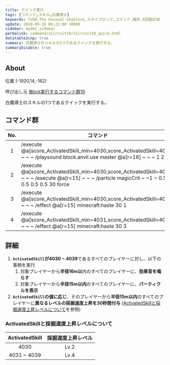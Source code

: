 ```yaml
---
title: クイック実行
tags: [コマンド,スキル,白魔導士]
keywords: TUSB,The Unusual Skyblock,スカイブロック,コマンド,解析,X回路区域
update: 2020-09-10 09:21:00 +0000
sidebar: mydoc_sidebar
permalink: command/xCircuit10/xCircuit10_quick.html
datatable2cnp: true
summary: 白魔導士のスキルの1つであるクイックを実行する。
summaryDisable: true
---
```


## About

<span class="tagYellow">位置</span> (-1920,14,-162)

<span class="tagBlack">呼び出し元</span> [毎tick実行するコマンド群10]({{site.baseurl}}/command/xCircuit10/xCircuit10_command.html)

白魔導士のスキルの1つであるクイックを実行する。

## コマンド群

<div class="datatable2cnp-begin"></div>

|No.|コマンド|
|:-:|-|
|1|/execute @a[score_ActivatedSkill_min=4030,score_ActivatedSkill=4039] ~ ~ ~ /playsound block.anvil.use master @a[r=16] ~ ~ ~ 1 2 0|
|2|/execute @a[score_ActivatedSkill_min=4030,score_ActivatedSkill=4039] ~ ~ ~ /execute @a[r=15] ~ ~ ~ /particle magicCrit ~ ~1 ~ 0.5 0.5 0.5 0.5 30 force|
|3|/execute @a[score_ActivatedSkill_min=4030,score_ActivatedSkill=4030] ~ ~ ~ /effect @a[r=15] minecraft:haste 30 1|
|4|/execute @a[score_ActivatedSkill_min=4031,score_ActivatedSkill=4039] ~ ~ ~ /effect @a[r=15] minecraft:haste 30 3|

<div class="datatable2cnp-end"></div>

## 詳細

1. **`ActivatedSkill`が4030 ~ 4039**であるすべてのプレイヤーに対し、以下の事柄を実行
   1. 対象プレイヤーから**半径16m以**内のすべてのプレイヤーに、**効果音を鳴らす**
   2. 対象プレイヤーから**半径15m以内**のすべてのプレイヤーに、**パーティクルを表示**
2. **`ActivatedSkill`の値に応じ**、そのプレイヤーから**半径15m以内**のすべてのプレイヤーに**異なるレベルの採掘速度上昇を30秒間付与** ([ActivatedSkillと採掘速度上昇レベルについて](#activatedskillと採掘速度上昇レベルについて)を参照)

### ActivatedSkillと採掘速度上昇レベルについて

|ActivatedSkill|採掘速度上昇レベル|
|:-:|:-:|
|4030|Lv.2|
|4031 ~ 4039|Lv.4|

